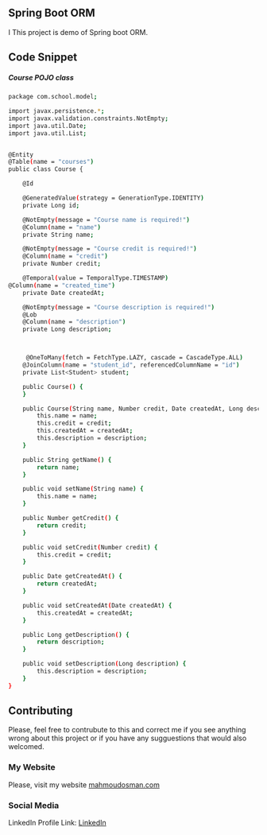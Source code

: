 ## Spring Boot ORM

I This project is demo of Spring boot ORM.
## Code Snippet

 ##### Course POJO class

```bash
package com.school.model;

import javax.persistence.*;
import javax.validation.constraints.NotEmpty;
import java.util.Date;
import java.util.List;


@Entity
@Table(name = "courses")
public class Course {

    @Id

    @GeneratedValue(strategy = GenerationType.IDENTITY)
    private Long id;

    @NotEmpty(message = "Course name is required!")
    @Column(name = "name")
    private String name;

    @NotEmpty(message = "Course credit is required!")
    @Column(name = "credit")
    private Number credit;

    @Temporal(value = TemporalType.TIMESTAMP)
@Column(name = "created_time")
    private Date createdAt;

    @NotEmpty(message = "Course description is required!")
    @Lob
    @Column(name = "description")
    private Long description;



     @OneToMany(fetch = FetchType.LAZY, cascade = CascadeType.ALL)
    @JoinColumn(name = "student_id", referencedColumnName = "id")
    private List<Student> student;

    public Course() {
    }

    public Course(String name, Number credit, Date createdAt, Long description) {
        this.name = name;
        this.credit = credit;
        this.createdAt = createdAt;
        this.description = description;
    }

    public String getName() {
        return name;
    }

    public void setName(String name) {
        this.name = name;
    }

    public Number getCredit() {
        return credit;
    }

    public void setCredit(Number credit) {
        this.credit = credit;
    }

    public Date getCreatedAt() {
        return createdAt;
    }

    public void setCreatedAt(Date createdAt) {
        this.createdAt = createdAt;
    }

    public Long getDescription() {
        return description;
    }

    public void setDescription(Long description) {
        this.description = description;
    }
}

```





## Contributing

Please, feel free to contrubute to this and correct me if you see anything wrong about this project or if you have any sugguestions that would also welcomed.

### My Website

Please, visit my website
[mahmoudosman.com](http://www.mahmoudosman.com/)


### Social Media

LinkedIn Profile Link: [LinkedIn](https://www.linkedin.com/in/mahmoudaoman/) 
